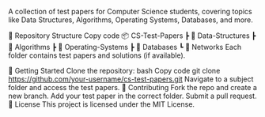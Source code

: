 A collection of test papers for Computer Science students, covering topics like Data Structures, Algorithms, Operating Systems, Databases, and more.

📂 Repository Structure
Copy code
📦 CS-Test-Papers
 ┣ 📂 Data-Structures
 ┣ 📂 Algorithms
 ┣ 📂 Operating-Systems
 ┣ 📂 Databases
 ┗ 📂 Networks
Each folder contains test papers and solutions (if available).

🚀 Getting Started
Clone the repository:
bash
Copy code
git clone https://github.com/your-username/cs-test-papers.git
Navigate to a subject folder and access the test papers.
📝 Contributing
Fork the repo and create a new branch.
Add your test paper in the correct folder.
Submit a pull request.
📖 License
This project is licensed under the MIT License.

